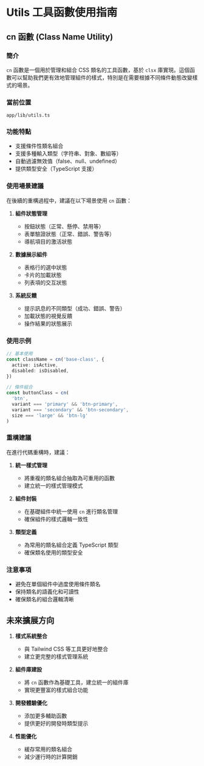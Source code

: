 # Utils 工具函數使用指南

## cn 函數 (Class Name Utility)

### 簡介

`cn` 函數是一個用於管理和組合 CSS 類名的工具函數，基於 `clsx` 庫實現。這個函數可以幫助我們更有效地管理組件的樣式，特別是在需要根據不同條件動態改變樣式的場景。

### 當前位置

```
app/lib/utils.ts
```

### 功能特點

- 支援條件性類名組合
- 支援多種輸入類型（字符串、對象、數組等）
- 自動過濾無效值（false、null、undefined）
- 提供類型安全（TypeScript 支援）

### 使用場景建議

在後續的重構過程中，建議在以下場景使用 `cn` 函數：

1. **組件狀態管理**

   - 按鈕狀態（正常、懸停、禁用等）
   - 表單驗證狀態（正常、錯誤、警告等）
   - 導航項目的激活狀態

2. **數據展示組件**

   - 表格行的選中狀態
   - 卡片的加載狀態
   - 列表項的交互狀態

3. **系統反饋**
   - 提示訊息的不同類型（成功、錯誤、警告）
   - 加載狀態的視覺反饋
   - 操作結果的狀態展示

### 使用示例

```typescript
// 基本使用
const className = cn('base-class', {
  active: isActive,
  disabled: isDisabled,
})

// 條件組合
const buttonClass = cn(
  'btn',
  variant === 'primary' && 'btn-primary',
  variant === 'secondary' && 'btn-secondary',
  size === 'large' && 'btn-lg'
)
```

### 重構建議

在進行代碼重構時，建議：

1. **統一樣式管理**

   - 將重複的類名組合抽取為可重用的函數
   - 建立統一的樣式管理模式

2. **組件封裝**

   - 在基礎組件中統一使用 `cn` 進行類名管理
   - 確保組件的樣式邏輯一致性

3. **類型定義**
   - 為常用的類名組合定義 TypeScript 類型
   - 確保類名使用的類型安全

### 注意事項

- 避免在單個組件中過度使用條件類名
- 保持類名的語義化和可讀性
- 確保類名的組合邏輯清晰

## 未來擴展方向

1. **樣式系統整合**

   - 與 Tailwind CSS 等工具更好地整合
   - 建立更完整的樣式管理系統

2. **組件庫建設**

   - 將 `cn` 函數作為基礎工具，建立統一的組件庫
   - 實現更豐富的樣式組合功能

3. **開發體驗優化**

   - 添加更多輔助函數
   - 提供更好的開發時類型提示

4. **性能優化**
   - 緩存常用的類名組合
   - 減少運行時的計算開銷

